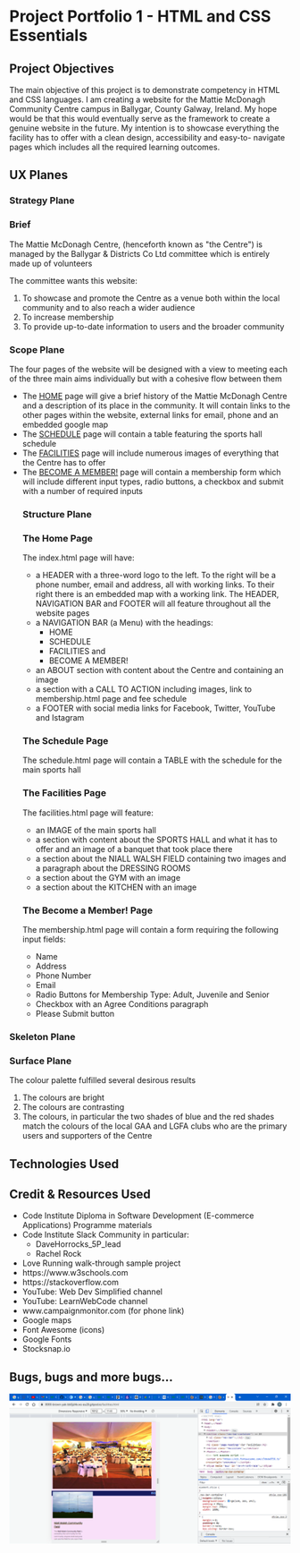 # Project Portfolio 1 - HTML and CSS Essentials

## Project Objectives
The main objective of this project is to demonstrate competency in HTML and CSS languages.  I am creating a website for the Mattie McDonagh Community Centre campus in Ballygar, County Galway, Ireland.  My hope would be that this would eventually serve as the framework to create a genuine website in the future.  My intention is to showcase everything the facility has to offer with a clean design, accessibility and easy-to- navigate pages which includes all the required learning outcomes.

## UX Planes

### Strategy Plane
### Brief

The Mattie McDonagh Centre, (henceforth known as "the Centre") is managed by the Ballygar & Districts Co Ltd committee which is entirely made up of volunteers

The committee wants this website:
<ol>
<li>To showcase and promote the Centre as a venue both within the local community and to also reach a wider audience</li>
<li>To increase membership</li>
<li>To provide up-to-date information to users and the broader community</li>
</ol>

### Scope Plane

<p>The four pages of the website will be designed with a view to meeting each of the three main aims individually but with a cohesive flow between them</p>
<ul>
<li>The <u>HOME</u> page will give a brief history of the Mattie McDonagh Centre and a description of its place in the community.  It will contain links to the other pages within the website, external links for email, phone and an embedded google map</li>
<li>The <u>SCHEDULE</u> page will contain a table featuring the sports hall schedule</li>
<li>The <u>FACILITIES</u> page will include numerous images of everything that the Centre has to offer</li>
<li>The <u>BECOME A MEMBER!</u> page will contain a membership form which will include different input types, radio buttons, a checkbox and submit with a number of required inputs</li>

### Structure Plane

### The Home Page
The index.html page will have:
<ul>
<li>a HEADER with a three-word logo to the left.  To the right will be a phone number, email and address, all with working links.  To their right there is an embedded map with a working link.  The HEADER, NAVIGATION BAR and FOOTER will all feature throughout all the website pages</li>
<li>a NAVIGATION BAR (a Menu) with the headings:
<ul>
<li>HOME</li>
<li>SCHEDULE</li>
<li>FACILITIES and</li>
<li>BECOME A MEMBER!</li>
</ul>
</li>
<li>an ABOUT section with content about the Centre and containing an image</li>
<li>a section with a CALL TO ACTION including images, link to membership.html page and fee schedule</li>
<li>a FOOTER with social media links for Facebook, Twitter, YouTube and Istagram</li>
</ul>

### The Schedule Page

The schedule.html page will contain a TABLE with the schedule for the main sports hall

### The Facilities Page

The facilities.html page will feature:
<ul>
<li>an IMAGE of the main sports hall</li>
<li>a section with content about the SPORTS HALL and what it has to offer and an image of a banquet that took place there</li>
<li>a section about the NIALL WALSH FIELD containing two images and a paragraph about the DRESSING ROOMS</li>
<li>a section about the GYM with an image</li>
<li>a section about the KITCHEN with an image</li>
</ul>

### The Become a Member! Page

The membership.html page will contain a form requiring the following input fields:
<ul>
<li>Name</li>
<li>Address</li>
<li>Phone Number</li>
<li>Email </li>
<li>Radio Buttons for Membership Type:  Adult, Juvenile and Senior</li>
<li>Checkbox with an Agree Conditions paragraph</li>
<li>Please Submit button</li>

</ul>

</ul>

### Skeleton Plane

### Surface Plane

The colour palette fulfilled several desirous results
<ol>
<li>The colours are bright</li>
<li>The colours are contrasting</li>
<li>The colours, in particular the two shades of blue and the red shades match the colours of the local GAA and LGFA clubs who are the primary users and supporters of the Centre</li>
</ol>


## Technologies Used

## Credit & Resources Used

<ul>
<li>Code Institute Diploma in Software Development (E-commerce Applications) Programme materials</li>
<li>Code Institute Slack Community in particular:
<ul><li>DaveHorrocks_5P_lead</li>
<li>Rachel Rock</li>
</ul>
<li>Love Running walk-through sample project</li>
<li>https://www.w3schools.com</li>
<li>https://stackoverflow.com</li>
<li>YouTube: Web Dev Simplified channel</li>
<li>YouTube: LearnWebCode channel</li>
<li>www.campaignmonitor.com (for phone link)</li>
<li>Google maps</li>
<li>Font Awesome (icons)</li>
<li>Google Fonts</li>
<li>Stocksnap.io</li>
</ul> 

## Bugs, bugs and more bugs...

<img src="./assets/images/alignment-bug.png">








